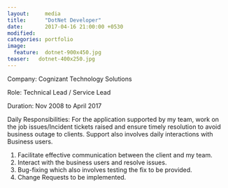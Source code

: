 ```yaml
---
layout:     media
title:      "DotNet Developer"
date:       2017-04-16 21:00:00 +0530
modified:   
categories: portfolio
image:
  feature:  dotnet-900x450.jpg
teaser:   dotnet-400x250.jpg
---
```

Company:  Cognizant Technology Solutions

Role:     Technical Lead / Service Lead

Duration: Nov 2008 to April 2017

Daily Responsibilities: For the application supported by my team, work on the job issues/Incident tickets raised and ensure timely resolution to avoid business outage to clients. Support also involves daily interactions with Business users.
1. Facilitate effective communication between the client and my team.
2. Interact with the business users and resolve issues.
3. Bug-fixing which also involves testing the fix to be provided.
4. Change Requests to be implemented.
